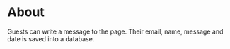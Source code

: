 # About

Guests can write a message to the page. Their email, name, message and date is saved into a database.
